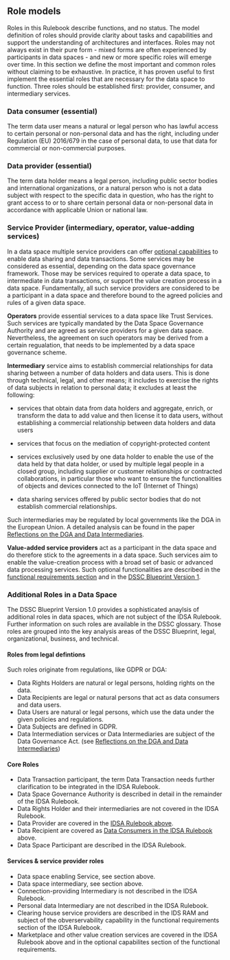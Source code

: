 ## Role models

Roles in this Rulebook describe functions, and no status. The model
definition of roles should provide clarity about tasks and capabilities
and support the understanding of architectures and interfaces. Roles may
not always exist in their pure form - mixed forms are often experienced
by participants in data spaces - and new or more specific roles will
emerge over time. In this section we define the most important and
common roles without claiming to be exhaustive. In practice, it has
proven useful to first implement the essential roles that are necessary
for the data space to function. Three roles should be established first:
provider, consumer, and intermediary services.

### Data consumer (essential)

The term data user means a natural or legal person who has lawful access
to certain personal or non-personal data and has the right, including
under Regulation (EU) 2016/679 in the case of personal data, to use that
data for commercial or non-commercial purposes.

### Data provider (essential)

The term data holder means a legal person, including public sector
bodies and international organizations, or a natural person who is not a
data subject with respect to the specific data in question, who has the
right to grant access to or to share certain personal data or
non-personal data in accordance with applicable Union or national law.

### Service Provider (intermediary, operator, value-adding services)

In a data space multiple service providers can offer [optional capabilities](../3.%20Functional_Requirements/3.8%20Data_sharing.md#optional-functions)
to enable data sharing and data transactions. Some services may be considered as
essential, depending on the data space governance framework. Those may
be services required to operate a data space, to intermediate in data transactions,
or support the value creation process in a data space. Fundamentally, all such
service providers are considered to be a participant in a data space and therefore
bound to the agreed policies and rules of a given data space.

**Operators** provide essential services to a data space like Trust Services. Such
services are typically mandated by the Data Space Governance Authority and are agreed
as service providers for a given data space. Nevertheless, the agreement on such operators
may be derived from a certain regualation, that needs to be implemented by a data space
governance scheme. 

**Intermediary** service aims to establish commercial relationships for
data sharing between a number of data holders and data users. This is
done through technical, legal, and other means; it includes to exercise
the rights of data subjects in relation to personal data; it excludes at
least the following:

* services that obtain data from data holders and aggregate, enrich,
    or transform the data to add value and then license it to data
    users, without establishing a commercial relationship between data
    holders and data users

* services that focus on the mediation of copyright-protected content

* services exclusively used by one data holder to enable the use of
    the data held by that data holder, or used by multiple legal people
    in a closed group, including supplier or customer relationships or
    contracted collaborations, in particular those who want to ensure
    the functionalities of objects and devices connected to the IoT
    (Internet of Things)

* data sharing services offered by
    public sector bodies that do not establish commercial relationships.

Such intermediaries may be regulated by local governments like the DGA in
the European Union. A detailed analysis can be found in the paper
[Reflections on the DGA and Data Intermediaries](https://internationaldataspaces.org/download/42325/?tmstv=1708096468).

**Value-added service providers** act as a participant in the data space and
do therefore stick to the agreements in a data space. Such services aim to
enable the value-creation process with a broad set of basic or advanced data
processing services. Such optional functionalities are described in the [functional requirements
section](.\3_Functional_Requirements.md) and in the [DSSC Blueprint Version 1](dssc.eu).

### Additional Roles in a Data Space

The DSSC Blueprint Version 1.0 provides a sophisticated anaylsis of additional roles
in data spaces, which are not subject of the IDSA Rulebook. Further information on such roles
are available in the DSSC glossary. Those roles are grouped into the key analysis areas of the DSSC Blueprint,
legal, organizational, business, and technical.

#### Roles from legal defintions

Such roles originate from regulations, like GDPR or DGA:
* Data Rights Holders are natural or legal persons, holding rights on the data.
* Data Recipients are legal or natural persons that act as data consumers and data users. 
* Data Users are natural or legal persons, which use the data under the given policies and regulations. 
* Data Subjects are defined in GDPR.
* Data Intermediation services or Data Intermediaries are subject of the Data Governance Act. (see [Reflections on the DGA and Data Intermediaries](https://internationaldataspaces.org/download/42325/?tmstv=1708096468))

#### Core Roles

* Data Transaction participant, the term Data Transaction needs further clarification to be integrated in the IDSA Rulebook.
* Data Space Governance Authority is described in detail in the remainder of the IDSA Rulebook.
* Data Rights Holder and their intermediaries are not covered in the IDSA Rulebook.
* Data Provider are covered in the [IDSA Rulebook above](#data-provider-essential).
* Data Recipient are covered as [Data Consumers in the IDSA Rulebook](#data-consumer-essential) above.
* Data Space Participant are described in the IDSA Rulebook.

#### Services & service provider roles

* Data space enabling Service, see section above.
* Data space intermediary, see section above.
* Connection-providing Intermediary is not described in the IDSA Rulebook.
* Personal data Intermediary are not described in the IDSA Rulebook.
* Clearing house service providers are described in the IDS RAM and subject of the obverservability capability in the functional requirements section of the IDSA Rulebook.
* Marketplace and other value creation services are covered in the IDSA Rulebook above and in the optional capabilites section of the functional requirements.
